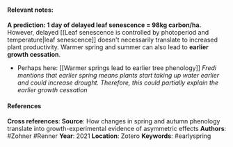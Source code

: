 #### **Relevant notes**:
**A prediction: 1 day of delayed leaf senescence = 98kg carbon/ha.** 
However, delayed [[Leaf senescence is controlled by photoperiod and temperature|leaf senescence]] doesn't necessarily translate to increased plant productivity. Warmer spring and summer can also lead to **earlier growth cessation**.
- Perhaps here: [[Warmer springs lead to earlier tree phenology]] *Fredi mentions that earlier spring means plants start taking up water earlier and could increase drought. Therefore, this could partially explain the earlier growth cessation*
#### References
**Cross references**: 
**Source**: How changes in spring and autumn phenology translate into growth-experimental evidence of asymmetric effects
**Authors**: #Zohner #Renner
**Year**: 2021
**Location**: Zotero
**Keywords**: #earlyspring

